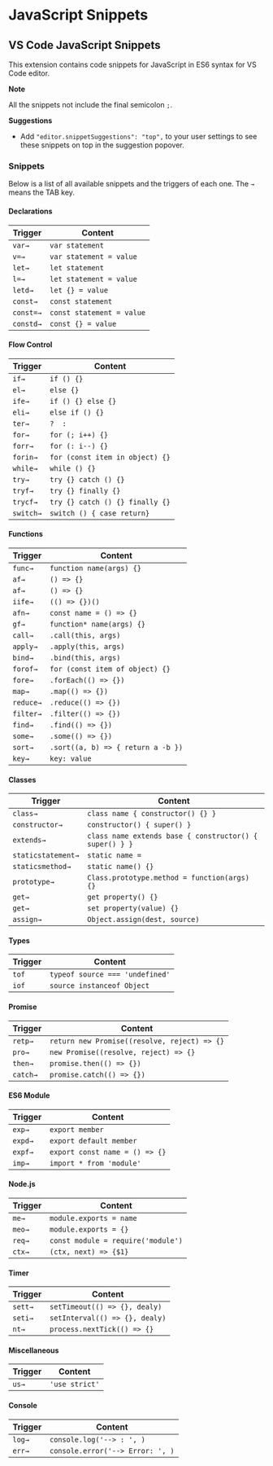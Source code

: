 # JavaScript Snippets

## VS Code JavaScript Snippets

This extension contains code snippets for JavaScript in ES6 syntax for VS Code editor.

**Note**

All the snippets not include the final semicolon `;`.

**Suggestions**

- Add `"editor.snippetSuggestions": "top",` to your user settings to see these snippets on top in the suggestion popover.

### Snippets

Below is a list of all available snippets and the triggers of each one. The `→` means the TAB key.

#### Declarations

| Trigger | Content |
| --- | --- |
| `var→` | `var statement` |
| `v=→` | `var statement = value` |
| `let→` | `let statement` |
| `l=→` | `let statement = value` |
| `letd→` | `let {} = value` |
| `const→` | `const statement` |
| `const=→` | `const statement = value` |
| `constd→` | `const {} = value` |


#### Flow Control

| Trigger | Content |
| --- | --- |
| `if→` | `if () {}` |
| `el→` | `else {}` |
| `ife→` | `if () {} else {}` |
| `eli→` | `else if () {}` |
| `ter→` | ` ?  :  ` |
| `for→` | `for (; i++) {}` |
| `forr→` | `for (: i--) {}` |
| `forin→` | `for (const item in object) {}` |
| `while→` | `while () {}` |
| `try→` | `try {} catch () {}` |
| `tryf→` | `try {} finally {}` |
| `trycf→` | `try {} catch () {} finally {}` |
| `switch→` | `switch () { case return}` |

#### Functions

| Trigger | Content |
| --- | --- |
| `func→` | `function name(args) {}` |
| `af→` | `() => {}` |
| `af→` | `() => {}` |
| `iife→` | `(() => {})()` |
| `afn→` | `const name = () => {}` |
| `gf→` | `function* name(args) {}` |
| `call→` | `.call(this, args)` |
| `apply→` | `.apply(this, args)` |
| `bind→` | `.bind(this, args)` |
| `forof→` | `for (const item of object) {}` |
| `fore→` | `.forEach(() => {})` |
| `map→` | `.map(() => {})` |
| `reduce→` | `.reduce(() => {})` |
| `filter→` | `.filter(() => {})` |
| `find→` | `.find(() => {})` |
| `some→` | `.some(() => {})` |
| `sort→` | `.sort((a, b) => { return a -b })` |
| `key→` | `key: value` |

#### Classes

| Trigger | Content |
| --- | --- |
| `class→` | `class name { constructor() {} }` |
| `constructor→` | `constructor() { super() }` |
| `extends→` | `class name extends base { constructor() { super() } }` |
| `staticstatement→` | `static name = ` |
| `staticsmethod→` | `static name() {}` |
| `prototype→` | `Class.prototype.method = function(args) {}` |
| `get→` | `get property() {}` |
| `get→` | `set property(value) {}` |
| `assign→` | `Object.assign(dest, source)` |

#### Types

| Trigger | Content |
| --- | --- |
| `tof` | `typeof source === 'undefined'` |
| `iof` | `source instanceof Object` |

#### Promise

| Trigger | Content |
| --- | --- |
| `retp→` | `return new Promise((resolve, reject) => {}` |
| `pro→` | `new Promise((resolve, reject) => {}` |
| `then→` | `promise.then(() => {})` |
| `catch→` | `promise.catch(() => {})` |

#### ES6 Module

| Trigger | Content |
| --- | --- |
| `exp→` | `export member` |
| `expd→` | `export default member` |
| `expf→` | `export const name = () => {}` |
| `imp→` | `import * from 'module'` |

#### Node.js

| Trigger | Content |
| --- | --- |
| `me→` | `module.exports = name` |
| `meo→` | `module.exports = {}` |
| `req→` | `const module = require('module')` |
| `ctx→` | `(ctx, next) => {$1}` |

#### Timer

| Trigger | Content |
| --- | --- |
| `sett→` | `setTimeout(() => {}, dealy)` |
| `seti→` | `setInterval(() => {}, dealy)` |
| `nt→` | `process.nextTick(() => {}` |

#### Miscellaneous

| Trigger | Content |
| --- | --- |
| `us→` | `'use strict'` |

#### Console

| Trigger | Content |
| --- | --- |
| `log→` | `console.log('--> : ', )` |
| `err→` | `console.error('--> Error: ', )` |
